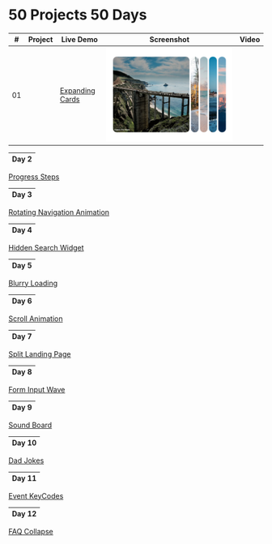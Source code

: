 ﻿# 50 Projects 50 Days
  
|  #  | Project                                                                                              | Live Demo                              | Screenshot                  | Video                   |
| :-: | ---------------------------------------------------------------------------------------------------- | -------------------------------------- | --------------------------- | ----------------------- |
| 01  | | [Expanding Cards](https://htmlpreview.github.io/?https://github.com/mtran36/50projects50days-2024/blob/main/day_1_expandingCards/index.html) | ![Day 1 - Expanding Cards](project_screenshots/day1_expandingCards.PNG) | |

| Day 2 |
| ----- |

[Progress Steps](https://htmlpreview.github.io/?https://github.com/mtran36/50projects50days-2024/blob/main/day_2_progressSteps/index.html)

| Day 3 |
| ----- |

[Rotating Navigation Animation](https://htmlpreview.github.io/?https://github.com/mtran36/50projects50days-2024/blob/main/day_3_rotateNavAnimation/index.html)

| Day 4 |
| ----- |

[Hidden Search Widget](https://htmlpreview.github.io/?https://github.com/mtran36/50projects50days-2024/blob/main/day_4_hiddenSearch/index.html)

| Day 5 |
| ----- |

[Blurry Loading](https://htmlpreview.github.io/?https://github.com/mtran36/50projects50days-2024/blob/main/day_5_blurryLoading/index.html)

| Day 6 |
| ----- |

[Scroll Animation](https://github.com/mtran36/50projects50days-2024/blob/main/day_6_scrollAnimation/index.html)

| Day 7 |
| ----- |

[Split Landing Page](https://htmlpreview.github.io/?https://github.com/mtran36/50projects50days-2024/blob/main/day_7_splitLandingPage/index.html)

| Day 8 |
| ----- |

[Form Input Wave](https://htmlpreview.github.io/?https://github.com/mtran36/50projects50days-2024/blob/main/day_8_formInputWave/index.html)

| Day 9 |
| ----- |

[Sound Board](https://htmlpreview.github.io/?https://github.com/mtran36/50projects50days-2024/blob/main/day_9_soundBoard/index.html)

| Day 10 |
| ------ |

[Dad Jokes](https://htmlpreview.github.io/?https://github.com/mtran36/50projects50days-2024/blob/main/day_10_dadJokes/index.html)

| Day 11 |
| ------ |

[Event KeyCodes](https://htmlpreview.github.io/?https://github.com/mtran36/50projects50days-2024/blob/main/day_11_eventKeyCodes/index.html)

| Day 12 |
| ------ |

[FAQ Collapse](https://htmlpreview.github.io/?https://github.com/mtran36/50projects50days-2024/blob/main/day_12_faqCollapse/index.html)
